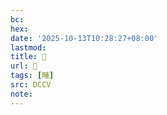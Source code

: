 ```yaml
---
bc:
hex:
date: '2025-10-13T10:28:27+08:00'
lastmod:
title: 􅝱
url: 􅝱
tags: [畽]
src: DCCV
note:
---
```

